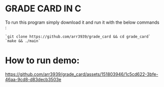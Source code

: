 # GRADE CARD IN C

To run this program simply download it and run it with the below commands :
```
`git clone https://github.com/arr3939/grade_card && cd grade_card`
`make && ./main`
```
# How to run demo:
https://github.com/arr3939/grade_card/assets/151803946/1c5cd622-3bfe-46aa-9cd8-d83decb3503e
